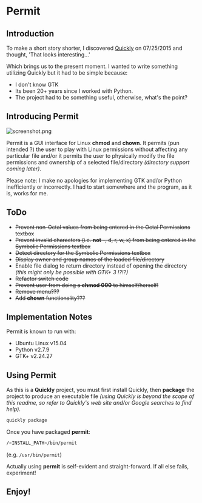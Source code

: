 Permit
==============
  
## Introduction
To make a short story shorter, I discovered [Quickly](https://wiki.ubuntu.com/Quickly) on 07/25/2015 
and thought, 'That looks interesting...'

Which brings us to the present moment. I wanted to write something utilizing Quickly but it had to be simple because:
 
- I don't know GTK
- Its been 20+ years since I worked with Python. 
- The project had to be something useful, otherwise, what's the point?
 
## Introducing Permit
![screenshot.png](https://bitbucket.org/repo/GM556R/images/2197090324-screenshot.png)

Permit is a GUI interface for Linux **chmod** and **chown**. It permits (pun intended ?) the user to play with Linux permissions 
without affecting any particular file and/or it permits the user to physically modify the file permissions and ownership of a 
selected file/directory *(directory support coming later)*.

Please note: I make no apologies for implementing GTK and/or Python inefficiently or incorrectly. I had to start 
somewhere and the program, as it is, works for me.

## ToDo
- ~~Prevent non-Octal values from being entered in the Octal Permissions textbox~~
- ~~Prevent invalid characters (i.e. **not** -, d, r, w, x) from being entered in the Symbolic Permissions textbox~~
- ~~Detect directory for the Symbolic Permissions textbox~~
- ~~Display owner and group names of the loaded file/directory~~
- Enable file dialog to return directory instead of opening the directory _(this might only be possible with GTK+ 3 !?!?)_
- ~~Refactor switch code~~
- ~~Prevent user from doing a **chmod 000** to himself/herself!~~
- ~~Remove menu???~~
- ~~Add **chown** functionality???~~

## Implementation Notes
Permit is known to run with:

- Ubuntu Linux v15.04
- Python v2.7.9
- GTK+ v2.24.27

## Using Permit
As this is a **Quickly** project, you must first install Quickly, then **package** the project to produce an 
executable file _(using Quickly is beyond the scope of this readme, so refer to Quickly's web site and/or Google 
searches to find help)_.

```bash
quickly package
```

Once you have packaged **permit**:


```bash
/<INSTALL_PATH>/bin/permit
```
(e.g. ```/usr/bin/permit```)

Actually using **permit** is self-evident and straight-forward. If all else fails, experiment!

## Enjoy!